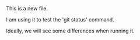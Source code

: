 This is a new file.

I am using it to test the 'git status' command.

Ideally, we will see some differences when running it. 
